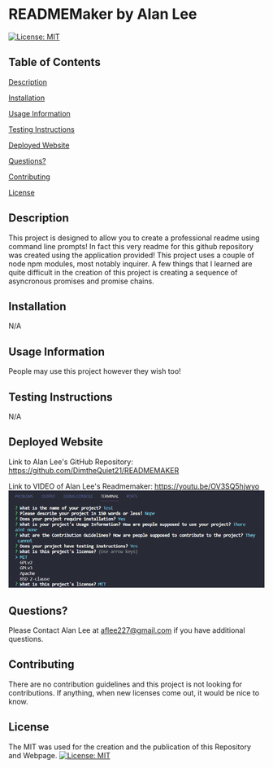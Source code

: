 # READMEMaker by Alan Lee

[![License: MIT](https://img.shields.io/badge/License-MIT-yellow.svg)](https://opensource.org/licenses/MIT)

## Table of Contents

[Description](#description)

[Installation](#installation)

[Usage Information](#usage-information)

[Testing Instructions](#testing-instructions)

[Deployed Website](#deployed-website)

[Questions?](#questions?)

[Contributing](#contributing)

[License](#license)

## Description 
This project is designed to allow you to create a professional readme using command line prompts! In fact this very readme for this github repository was created using the application provided! This project uses a couple of node npm modules, most notably inquirer. A few things that I learned are quite difficult in the creation of this project is creating a sequence of asyncronous promises and promise chains.

## Installation
N/A

## Usage Information
People may use this project however they wish too!

## Testing Instructions
N/A

## Deployed Website 
Link to Alan Lee's GitHub Repository: https://github.com/DimtheQuiet21/READMEMAKER

Link to VIDEO of Alan Lee's Readmemaker: https://youtu.be/OV3SQ5hjwyo
![Screenshot of READMEMaker](./assets/screenshot.png)

## Questions?
Please Contact Alan Lee at aflee227@gmail.com if you have additional questions.

## Contributing 
There are no contribution guidelines and this project is not looking for contributions. If anything, when new licenses come out, it would be nice to know.

## License 
The MIT was used for the creation and the publication of this Repository and Webpage.
[![License: MIT](https://img.shields.io/badge/License-MIT-yellow.svg)](https://opensource.org/licenses/MIT)